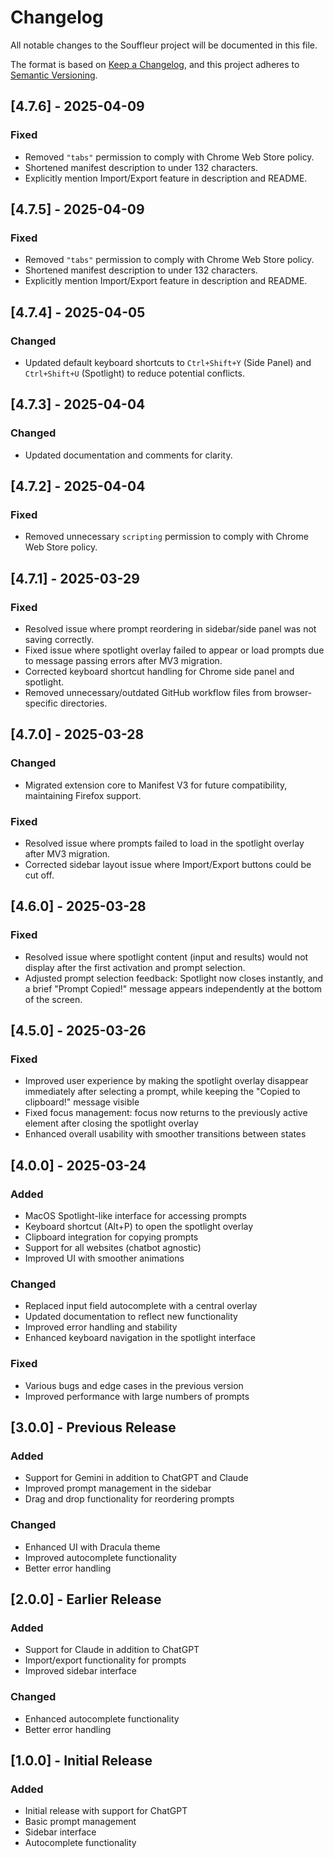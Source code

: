 # Changelog

All notable changes to the Souffleur project will be documented in this file.

The format is based on [Keep a Changelog](https://keepachangelog.com/en/1.0.0/),
and this project adheres to [Semantic Versioning](https://semver.org/spec/v2.0.0.html).

## [4.7.6] - 2025-04-09

### Fixed
- Removed `"tabs"` permission to comply with Chrome Web Store policy.
- Shortened manifest description to under 132 characters.
- Explicitly mention Import/Export feature in description and README.

## [4.7.5] - 2025-04-09

### Fixed
- Removed `"tabs"` permission to comply with Chrome Web Store policy.
- Shortened manifest description to under 132 characters.
- Explicitly mention Import/Export feature in description and README.

## [4.7.4] - 2025-04-05

### Changed
- Updated default keyboard shortcuts to `Ctrl+Shift+Y` (Side Panel) and `Ctrl+Shift+U` (Spotlight) to reduce potential conflicts.

## [4.7.3] - 2025-04-04

### Changed
- Updated documentation and comments for clarity.

## [4.7.2] - 2025-04-04

### Fixed
- Removed unnecessary `scripting` permission to comply with Chrome Web Store policy.

## [4.7.1] - 2025-03-29

### Fixed
- Resolved issue where prompt reordering in sidebar/side panel was not saving correctly.
- Fixed issue where spotlight overlay failed to appear or load prompts due to message passing errors after MV3 migration.
- Corrected keyboard shortcut handling for Chrome side panel and spotlight.
- Removed unnecessary/outdated GitHub workflow files from browser-specific directories.

## [4.7.0] - 2025-03-28

### Changed
- Migrated extension core to Manifest V3 for future compatibility, maintaining Firefox support.

### Fixed
- Resolved issue where prompts failed to load in the spotlight overlay after MV3 migration.
- Corrected sidebar layout issue where Import/Export buttons could be cut off.

## [4.6.0] - 2025-03-28

### Fixed
- Resolved issue where spotlight content (input and results) would not display after the first activation and prompt selection.
- Adjusted prompt selection feedback: Spotlight now closes instantly, and a brief "Prompt Copied!" message appears independently at the bottom of the screen.

## [4.5.0] - 2025-03-26

### Fixed
- Improved user experience by making the spotlight overlay disappear immediately after selecting a prompt, while keeping the "Copied to clipboard!" message visible
- Fixed focus management: focus now returns to the previously active element after closing the spotlight overlay
- Enhanced overall usability with smoother transitions between states

## [4.0.0] - 2025-03-24

### Added
- MacOS Spotlight-like interface for accessing prompts
- Keyboard shortcut (Alt+P) to open the spotlight overlay
- Clipboard integration for copying prompts
- Support for all websites (chatbot agnostic)
- Improved UI with smoother animations

### Changed
- Replaced input field autocomplete with a central overlay
- Updated documentation to reflect new functionality
- Improved error handling and stability
- Enhanced keyboard navigation in the spotlight interface

### Fixed
- Various bugs and edge cases in the previous version
- Improved performance with large numbers of prompts

## [3.0.0] - Previous Release

### Added
- Support for Gemini in addition to ChatGPT and Claude
- Improved prompt management in the sidebar
- Drag and drop functionality for reordering prompts

### Changed
- Enhanced UI with Dracula theme
- Improved autocomplete functionality
- Better error handling

## [2.0.0] - Earlier Release

### Added
- Support for Claude in addition to ChatGPT
- Import/export functionality for prompts
- Improved sidebar interface

### Changed
- Enhanced autocomplete functionality
- Better error handling

## [1.0.0] - Initial Release

### Added
- Initial release with support for ChatGPT
- Basic prompt management
- Sidebar interface
- Autocomplete functionality